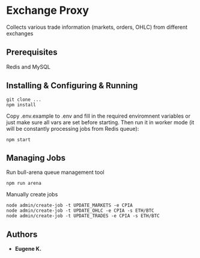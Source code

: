 # Exchange Proxy

Collects various trade information (markets, orders, OHLC) from different exchanges

## Prerequisites

Redis and MySQL

## Installing & Configuring & Running

```
git clone ...
npm install
```

Copy .env.example to .env and fill in the required enviromnent variables or just make sure all vars are set before starting. Then run it in worker mode (it will be constantly processing jobs from Redis queue):

```
npm start
```

## Managing Jobs

Run bull-arena queue management tool

```
npm run arena
```

Manually create jobs

```
node admin/create-job -t UPDATE_MARKETS -e CPIA
node admin/create-job -t UPDATE_OHLC -e CPIA -s ETH/BTC
node admin/create-job -t UPDATE_TRADES -e CPIA -s ETH/BTC
```

## Authors

* **Eugene K.**